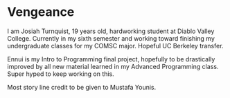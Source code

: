 # Vengeance

I am Josiah Turnquist, 19 years old, hardworking student at Diablo Valley College. Currently in my sixth semester and working toward finishing my undergraduate classes for my COMSC major. Hopeful UC Berkeley transfer.

Ennui is my Intro to Programming final project, hopefully to be drastically improved by all new material learned in my Advanced Programming class. Super hyped to keep working on this.

Most story line credit to be given to Mustafa Younis.
